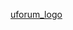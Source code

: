 [uforum_logo](https://user-images.githubusercontent.com/76667723/151686368-d5c3d9c7-64ce-4e27-88fc-950e0b96df59.svg)
